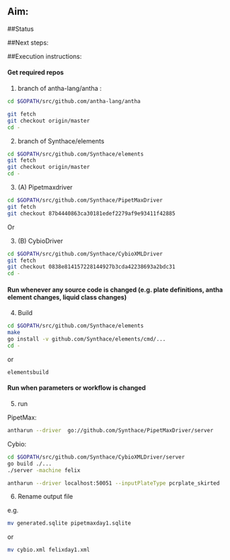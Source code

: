 ## Aim:



##Status
 


##Next steps:



##Execution instructions:


#### Get required repos

1. branch of antha-lang/antha :

```bash
cd $GOPATH/src/github.com/antha-lang/antha

git fetch 
git checkout origin/master
cd -
```


2.  branch of Synthace/elements


```bash
cd $GOPATH/src/github.com/Synthace/elements
git fetch
git checkout origin/master
cd -
```


3. (A) Pipetmaxdriver

```bash
cd $GOPATH/src/github.com/Synthace/PipetMaxDriver
git fetch
git checkout 87b4440863ca30181edef2279af9e93411f42885
```

Or

3. (B) CybioDriver

```bash
cd $GOPATH/src/github.com/Synthace/CybioXMLDriver
git fetch
git checkout 0838e814157228144927b3cda42238693a2bdc31
cd -
```

#### Run whenever any source code is changed  (e.g. plate definitions, antha element changes, liquid class changes)

4. Build 

```bash
cd $GOPATH/src/github.com/Synthace/elements
make
go install -v github.com/Synthace/elements/cmd/...
cd -
```

or

```
elementsbuild
```


#### Run when parameters or workflow is changed

5. run


PipetMax:


```bash
antharun --driver  go://github.com/Synthace/PipetMaxDriver/server
```


Cybio:


```bash
cd $GOPATH/src/github.com/Synthace/CybioXMLDriver/server
go build ./...
./server -machine felix
```


```bash
antharun --driver localhost:50051 --inputPlateType pcrplate_skirted
```

6. Rename output file

e.g.

```bash
mv generated.sqlite pipetmaxday1.sqlite
```

or 

```bash
mv cybio.xml felixday1.xml
```


